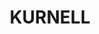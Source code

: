 ---
lastmod: '2025-04-06T06:05:20+00:00'
latitude: -34.029927
layout: suburb
longitude: 151.193492
postcode: '2231'
state: NSW
title: KURNELL
url: /nsw/kurnell/
---